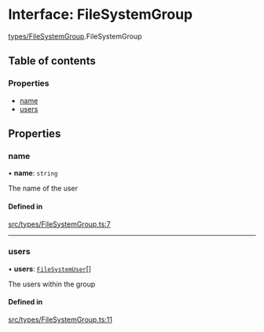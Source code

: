 # Interface: FileSystemGroup

[types/FileSystemGroup](../wiki/types.FileSystemGroup).FileSystemGroup

## Table of contents

### Properties

- [name](../wiki/types.FileSystemGroup.FileSystemGroup#name)
- [users](../wiki/types.FileSystemGroup.FileSystemGroup#users)

## Properties

### name

• **name**: `string`

The name of the user

#### Defined in

[src/types/FileSystemGroup.ts:7](https://github.com/LucEnden/unix-terminal-emulator/blob/45db79d/src/types/FileSystemGroup.ts#L7)

___

### users

• **users**: [`FileSystemUser`](../wiki/types.FileSystemUser.FileSystemUser)[]

The users within the group

#### Defined in

[src/types/FileSystemGroup.ts:11](https://github.com/LucEnden/unix-terminal-emulator/blob/45db79d/src/types/FileSystemGroup.ts#L11)
